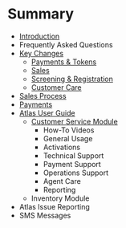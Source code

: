 # Summary

* [Introduction](README.md)
* Frequently Asked Questions
* [Key Changes](keychanges/README.md)
  * [Payments & Tokens](keychanges/payments-and-tokens.md)
  * [Sales](keychanges/sales.md)
  * [Screening & Registration](keychanges/gitbook.md)
  * [Customer Care](keychanges/writing.md)
* [Sales Process](testpage.md)
* [Payments](PAYMENTS.md)
* [Atlas User Guide](atlas-user-guide/README.md)
  * [Customer Service Module](atlas-user-guide/customer-service-module.md)
    * How-To Videos
    * General Usage
    * Activations
    * Technical Support
    * Payment Support
    * Operations Support
    * Agent Care
    * Reporting
  * Inventory Module
* Atlas Issue Reporting
* SMS Messages



